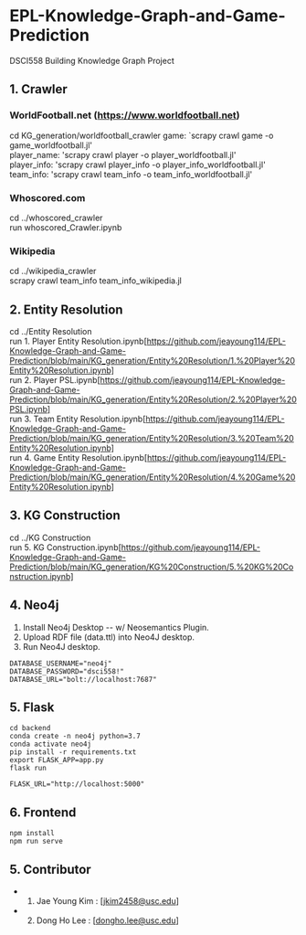 # EPL-Knowledge-Graph-and-Game-Prediction
DSCI558 Building Knowledge Graph Project

## 1. Crawler

### WorldFootball.net (https://www.worldfootball.net)

cd KG_generation/worldfootball_crawler
game: `scrapy crawl game -o game_worldfootball.jl'<br />
player_name: 'scrapy crawl player -o player_worldfootball.jl'<br />
player_info: 'scrapy crawl player_info -o player_info_worldfootball.jl'<br />
team_info: 'scrapy crawl team_info -o team_info_worldfootball.jl'<br />

### Whoscored.com
cd ../whoscored_crawler<br />
run whoscored_Crawler.ipynb

### Wikipedia
cd ../wikipedia_crawler<br />
scrapy crawl team_info team_info_wikipedia.jl


## 2. Entity Resolution

cd ../Entity Resolution<br />
run 1. Player Entity Resolution.ipynb[https://github.com/jeayoung114/EPL-Knowledge-Graph-and-Game-Prediction/blob/main/KG_generation/Entity%20Resolution/1.%20Player%20Entity%20Resolution.ipynb]<br />
run 2. Player PSL.ipynb[https://github.com/jeayoung114/EPL-Knowledge-Graph-and-Game-Prediction/blob/main/KG_generation/Entity%20Resolution/2.%20Player%20PSL.ipynb]<br />
run 3. Team Entity Resolution.ipynb[https://github.com/jeayoung114/EPL-Knowledge-Graph-and-Game-Prediction/blob/main/KG_generation/Entity%20Resolution/3.%20Team%20Entity%20Resolution.ipynb]<br />
run 4. Game Entity Resolution.ipynb[https://github.com/jeayoung114/EPL-Knowledge-Graph-and-Game-Prediction/blob/main/KG_generation/Entity%20Resolution/4.%20Game%20Entity%20Resolution.ipynb]<br />

## 3. KG Construction

cd ../KG Construction<br />
run 5. KG Construction.ipynb[https://github.com/jeayoung114/EPL-Knowledge-Graph-and-Game-Prediction/blob/main/KG_generation/KG%20Construction/5.%20KG%20Construction.ipynb]


## 4. Neo4j

1. Install Neo4j Desktop -- w/ Neosemantics Plugin.
2. Upload RDF file (data.ttl) into Neo4J desktop.
3. Run Neo4J desktop.

```
DATABASE_USERNAME="neo4j"
DATABASE_PASSWORD="dsci558!"
DATABASE_URL="bolt://localhost:7687"
```

## 5. Flask

```
cd backend
conda create -n neo4j python=3.7
conda activate neo4j
pip install -r requirements.txt
export FLASK_APP=app.py
flask run
```
```
FLASK_URL="http://localhost:5000"
```

## 6. Frontend
```
npm install
npm run serve
```

## 5. Contributor
  - 1. Jae Young Kim : [jkim2458@usc.edu]
  - 2. Dong Ho Lee : [dongho.lee@usc.edu]

